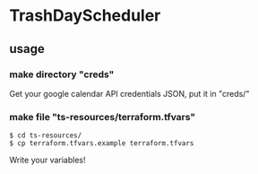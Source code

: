 # TrashDayScheduler
## usage
### make directory "creds"
Get your google  calendar API credentials JSON, put it in "creds/"

### make file "ts-resources/terraform.tfvars"
```
$ cd ts-resources/
$ cp terraform.tfvars.example terraform.tfvars
```
Write your variables!

